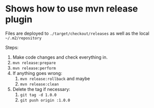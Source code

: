 # Shows how to use mvn release plugin

Files are deployed to `./target/checkout/releases` as well as the local `~/.m2/repository`

Steps:

1. Make code changes and check everything in.
1. `mvn release:prepare`
1. `mvn release:perform`
1. If anything goes wrong:
    1. `mvn release:rollback` and maybe
    1. `mvn release:clean`
1. Delete the tag if necessary:
    1. `git tag -d 1.0.0`
    1. `git push origin :1.0.0`

